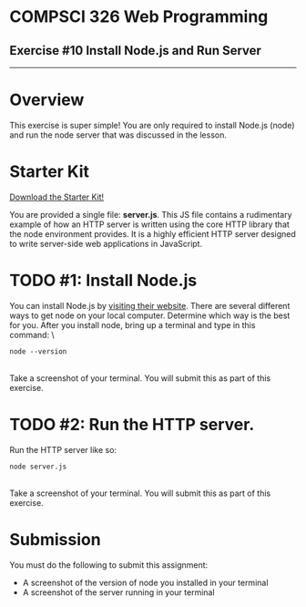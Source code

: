 # COMPSCI 326 Web Programming


## Exercise #10 Install Node.js and Run Server


---


# Overview

This exercise is super simple! You are only required to install Node.js (node) and run the node server that was discussed in the lesson. 


# Starter Kit

[Download the Starter Kit!](https://drive.google.com/drive/folders/1rFUJo2Gtx7Dwl5fhxqS2cNyqiLGg1Cg-?usp=sharing)

You are provided a single file: **server.js**. This JS file contains a rudimentary example of how an HTTP server is written using the core HTTP library that the node environment provides. It is a highly efficient HTTP server designed to write server-side web applications in JavaScript.


# TODO #1: Install Node.js

You can install Node.js by [visiting their website](https://nodejs.org/en/download/). There are several different ways to get node on your local computer. Determine which way is the best for you. After you install node, bring up a terminal and type in this command: \



```
node --version
```


 \
Take a screenshot of your terminal. You will submit this as part of this exercise.


# TODO #2: Run the HTTP server.

Run the HTTP server like so:


```
node server.js
```


 \
Take a screenshot of your terminal. You will submit this as part of this exercise.


# Submission

You must do the following to submit this assignment:



* A screenshot of the version of node you installed in your terminal
* A screenshot of the server running in your terminal